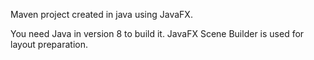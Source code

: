 Maven project created in java using JavaFX.

You need Java in version 8 to build it.
JavaFX Scene Builder is used for layout preparation.
